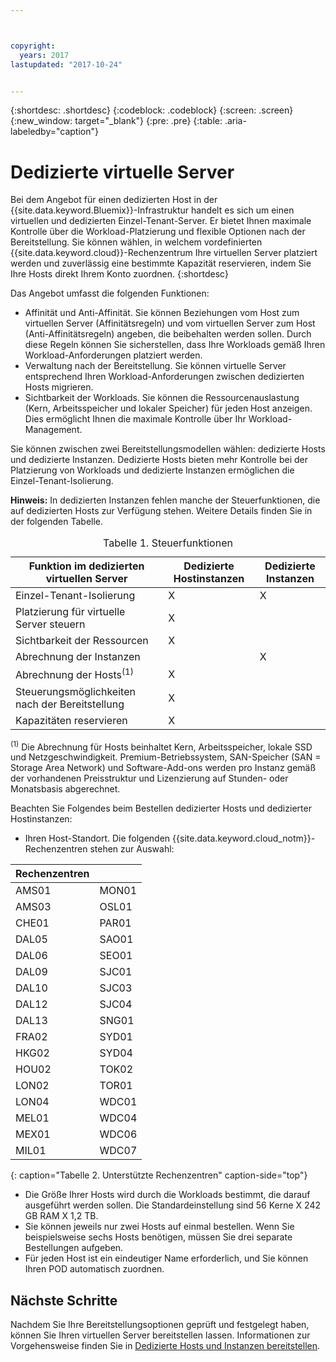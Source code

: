 ```yaml
---



copyright:
  years: 2017
lastupdated: "2017-10-24"


---
```


{:shortdesc: .shortdesc}
{:codeblock: .codeblock}
{:screen: .screen}
{:new_window: target="_blank"}
{:pre: .pre}
{:table: .aria-labeledby="caption"}


# Dedizierte virtuelle Server
Bei dem Angebot für einen dedizierten Host in der {{site.data.keyword.Bluemix}}-Infrastruktur handelt es sich um einen virtuellen und dedizierten Einzel-Tenant-Server. Er bietet Ihnen maximale Kontrolle über die Workload-Platzierung und flexible Optionen nach der Bereitstellung. Sie können wählen, in welchem vordefinierten {{site.data.keyword.cloud}}-Rechenzentrum Ihre virtuellen Server platziert werden und zuverlässig eine bestimmte Kapazität reservieren, indem Sie Ihre Hosts direkt Ihrem Konto zuordnen.
{:shortdesc}

Das Angebot umfasst die folgenden Funktionen: 

* Affinität und Anti-Affinität. Sie können Beziehungen vom Host zum virtuellen Server (Affinitätsregeln) und vom virtuellen Server zum Host (Anti-Affinitätsregeln) angeben, die beibehalten werden sollen. Durch diese Regeln können Sie sicherstellen, dass Ihre Workloads gemäß Ihren Workload-Anforderungen platziert werden.
* Verwaltung nach der Bereitstellung. Sie können virtuelle Server entsprechend Ihren Workload-Anforderungen zwischen dedizierten Hosts migrieren.
* Sichtbarkeit der Workloads. Sie können die Ressourcenauslastung (Kern, Arbeitsspeicher und lokaler Speicher) für jeden Host anzeigen. Dies ermöglicht Ihnen die maximale Kontrolle über Ihr Workload-Management.

Sie können zwischen zwei Bereitstellungsmodellen wählen: dedizierte Hosts und dedizierte Instanzen. Dedizierte Hosts bieten mehr Kontrolle bei der Platzierung von Workloads und dedizierte Instanzen ermöglichen die Einzel-Tenant-Isolierung. 

**Hinweis:** In dedizierten Instanzen fehlen manche der Steuerfunktionen, die auf dedizierten Hosts zur Verfügung stehen.  Weitere Details finden Sie in der folgenden Tabelle. 
<table>
<CAPTION>Tabelle 1. Steuerfunktionen</CAPTION>
<THEAD>
<TR>
<th>Funktion im dedizierten virtuellen Server</th>
<th>Dedizierte Hostinstanzen</th>
<th>Dedizierte Instanzen</th>
</TR>
</THEAD>
<TBODY>
<tr>
<td>Einzel-Tenant-Isolierung</td>
<td>X</td>
<td>X</td>
</tr>
<tr>
<td>Platzierung für virtuelle Server steuern</td>
<td>X</td>
<td></td>
</tr>
<tr>
<td>Sichtbarkeit der Ressourcen</td>
<td>X</td>
<td></td>
</tr>
<tr>
<td>Abrechnung der Instanzen</td>
<td></td>
<td>X</td>
</tr>
<tr>
<td>Abrechnung der Hosts<sup>(1)</sup></td>
<td>X</td>
<td></td>
</tr>
<tr>
<td>Steuerungsmöglichkeiten nach der Bereitstellung</td>
<td>X</td>
<td></td>
</tr>
<tr>
<td>Kapazitäten reservieren</td>
<td>X</td>
<td></td>
</tr>
</TBODY>
</table>


<sup>(1)</sup> Die Abrechnung für Hosts beinhaltet Kern, Arbeitsspeicher, lokale SSD und Netzgeschwindigkeit. Premium-Betriebssystem, SAN-Speicher (SAN = Storage Area Network) und Software-Add-ons werden pro Instanz gemäß der vorhandenen Preisstruktur und Lizenzierung auf Stunden- oder Monatsbasis abgerechnet.

Beachten Sie Folgendes beim Bestellen dedizierter Hosts und dedizierter Hostinstanzen:

* Ihren Host-Standort. Die folgenden {{site.data.keyword.cloud_notm}}-Rechenzentren stehen zur Auswahl:
      
| Rechenzentren          ||
| ------------ | ------- | 
|AMS01         |  MON01  |
|AMS03         |  OSL01  |
|CHE01         |  PAR01  |
|DAL05         |  SAO01  |
|DAL06         |  SEO01  |
|DAL09         |  SJC01  |
|DAL10         |  SJC03  |
|DAL12         |  SJC04  |
|DAL13         |  SNG01  | 
|FRA02         |  SYD01  |
|HKG02         |  SYD04  |
|HOU02         |  TOK02  |
|LON02         |  TOR01  |
|LON04         |  WDC01  |
|MEL01         |  WDC04  |
|MEX01         |  WDC06  |
|MIL01         |  WDC07  |
{: caption="Tabelle 2. Unterstützte Rechenzentren" caption-side="top"}

* Die Größe Ihrer Hosts wird durch die Workloads bestimmt, die darauf ausgeführt werden sollen. Die Standardeinstellung sind 56 Kerne X 242 GB RAM X 1,2 TB. 
* Sie können jeweils nur zwei Hosts auf einmal bestellen. Wenn Sie beispielsweise sechs Hosts benötigen, müssen Sie drei separate Bestellungen aufgeben.
* Für jeden Host ist ein eindeutiger Name erforderlich, und Sie können Ihren POD automatisch zuordnen.

## Nächste Schritte

Nachdem Sie Ihre Bereitstellungsoptionen geprüft und festgelegt haben, können Sie Ihren virtuellen Server bereitstellen lassen. Informationen zur Vorgehensweise finden Sie in [Dedizierte Hosts und Instanzen bereitstellen](../vsi/vsi_provision_dedicated.html).



  
